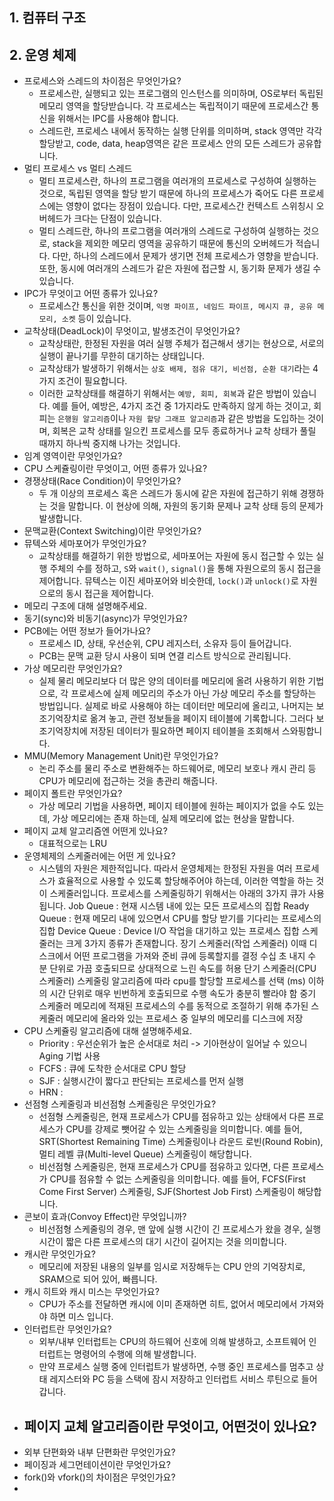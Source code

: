 ## 1. 컴퓨터 구조

## 2. 운영 체제
- 프로세스와 스레드의 차이점은 무엇인가요?
    - 프로세스란, 실행되고 있는 프로그램의 인스턴스를 의미하며, OS로부터 독립된 메모리 영역을 할당받습니다. 각 프로세스는 독립적이기 때문에 프로세스간 통신을 위해서는 IPC를 사용해야 합니다. 
    - 스레드란, 프로세스 내에서 동작하는 실행 단위를 의미하며, stack 영역만 각각 할당받고, code, data, heap영역은 같은 프로세스 안의 모든 스레드가 공유합니다. 
- 멀티 프로세스 vs 멀티 스레드
    - 멀티 프로세스란, 하나의 프로그램을 여러개의 프로세스로 구성하여 실행하는 것으로, 독립된 영역을 할당 받기 때문에 하나의 프로세스가 죽어도 다른 프로세스에는 영향이 없다는 장점이 있습니다. 다만, 프로세스간 컨텍스트 스위칭시 오버헤드가 크다는 단점이 있습니다.
    - 멀티 스레드란, 하나의 프로그램을 여러개의 스레드로 구성하여 실행하는 것으로, stack을 제외한 메모리 영역을 공유하기 때문에 통신의 오버헤드가 적습니다. 다만, 하나의 스레드에서 문제가 생기면 전체 프로세스가 영향을 받습니다. 또한, 동시에 여러개의 스레드가 같은 자원에 접근할 시, 동기화 문제가 생길 수 있습니다. 
- IPC가 무엇이고 어떤 종류가 있나요?
    - 프로세스간 통신을 위한 것이며, `익명 파이프, 네임드 파이프, 메시지 큐, 공유 메모리, 소켓` 등이 있습니다. 
- 교착상태(DeadLock)이 무엇이고, 발생조건이 무엇인가요?
    - 교착상태란, 한정된 자원을 여러 실행 주체가 접근해서 생기는 현상으로, 서로의 실행이 끝나기를 무한히 대기하는 상태입니다.
    - 교착상태가 발생하기 위해서는 `상호 배제, 점유 대기, 비선점, 순환 대기`라는 4가지 조건이 필요합니다.  
    - 이러한 교착상태를 해결하기 위해서는 `예방, 회피, 회복`과 같은 방법이 있습니다. 예를 들어, 예방은, 4가지 조건 중 1가지라도 만족하지 않게 하는 것이고, 회피는 `은행원 알고리즘`이나 `자원 할당 그래프 알고리즘`과 같은 방법을 도입하는 것이며, 회복은 교착 상태를 일으킨 프로세스를 모두 종료하거나 교착 상태가 풀릴 때까지 하나씩 중지해 나가는 것입니다. 
- 임계 영역이란 무엇인가요?
- CPU 스케쥴링이란 무엇이고, 어떤 종류가 있나요?
- 경쟁상태(Race Condition)이 무엇인가요?
    - 두 개 이상의 프로세스 혹은 스레드가 동시에 같은 자원에 접근하기 위해 경쟁하는 것을 말합니다. 이 현상에 의해, 자원의 동기화 문제나 교착 상태 등의 문제가 발생합니다. 
- 문맥교환(Context Switching)이란 무엇인가요?
- 뮤텍스와 세마포어가 무엇인가요?
    - 교착상태를 해결하기 위한 방법으로, 세마포어는 자원에 동시 접근할 수 있는 실행 주체의 수를 정하고, `S`와 `wait()`, `signal()`을 통해 자원으로의 동시 접근을 제어합니다. 뮤텍스는 이진 세마포어와 비슷한데, `lock()`과 `unlock()`로 자원으로의 동시 접근을 제어합니다. 
- 메모리 구조에 대해 설명해주세요.
- 동기(sync)와 비동기(async)가 무엇인가요?
- PCB에는 어떤 정보가 들어가나요?
    - 프로세스 ID, 상태, 우선순위, CPU 레지스터, 소유자 등이 들어갑니다.
    - PCB는 문맥 교환 당시 사용이 되며 연결 리스트 방식으로 관리됩니다. 
- 가상 메모리란 무엇인가요?
    - 실제 물리 메모리보다 더 많은 양의 데이터를 메모리에 올려 사용하기 위한 기법으로, 각 프로세스에 실제 메모리의 주소가 아닌 가상 메모리 주소를 할당하는 방법입니다. 실제로 바로 사용해야 하는 데이터만 메모리에 올리고, 나머지는 보조기억장치로 옮겨 놓고, 관련 정보들을 페이지 테이블에 기록합니다. 그러다 보조기억장치에 저장된 데이터가 필요하면 페이지 테이블을 조회해서 스와핑합니다. 
- MMU(Memory Management Unit)란 무엇인가요? 
    - 논리 주소를 물리 주소로 변환해주는 하드웨어로, 메모리 보호나 캐시 관리 등 CPU가 메모리에 접근하는 것을 총관리 해줍니다. 
- 페이지 폴트란 무엇인가요?
    - 가상 메모리 기법을 사용하면, 페이지 테이블에 원하는 페이지가 없을 수도 있는데, 가상 메모리에는 존재 하는데, 실제 메모리에 없는 현상을 말합니다. 
- 페이지 교체 알고리즘엔 어떤게 있나요?
    - 대표적으로는 LRU
- 운영체제의 스케줄러에는 어떤 게 있나요?
    - 시스템의 자원은 제한적입니다. 따라서 운영체제는 한정된 자원을 여러 프로세스가 효율적으로 사용할 수 있도록 할당해주어야 하는데, 이러한 역할을 하는 것이 스케줄러입니다. 프로세스를 스케줄링하기 위해서는 아래의 3가지 큐가 사용됩니다.
    Job Queue : 현재 시스템 내에 있는 모든 프로세스의 집합
    Ready Queue : 현재 메모리 내에 있으면서 CPU를 할당 받기를 기다리는 프로세스의 집합
    Device Queue : Device I/O 작업을 대기하고 있는 프로세스 집합
    스케줄러는 크게 3가지 종류가 존재합니다.
    장기 스케줄러(작업 스케줄러)
    이때 디스크에서 어떤 프로그램을 가져와 준비 큐에 등록할지를 결정
    수십 초 내지 수 분 단위로 가끔 호출되므로 상대적으로 느린 속도를 허용
    단기 스케줄러(CPU 스케줄러)
    스케줄링 알고리즘에 따라 cpu를 할당할 프로세스를 선택
    (ms) 이하의 시간 단위로 매우 빈번하게 호출되므로 수행 속도가 충분히 빨라야 함
    중기 스케줄러
    메모리에 적재된 프로세스의 수를 동적으로 조절하기 위해 추가된 스케줄러
    메모리에 올라와 있는 프로세스 중 일부의 메모리를 디스크에 저장
- CPU 스케쥴링 알고리즘에 대해 설명해주세요.
    - Priority : 우선순위가 높은 순서대로 처리 -> 기아현상이 일어날 수 있으니 Aging 기법 사용
    - FCFS : 큐에 도착한 순서대로 CPU 할당
    - SJF : 실행시간이 짧다고 판단되는 프로세스를 먼저 실행
    - HRN : 
- 선점형 스케줄링과 비선점형 스케줄링은 무엇인가요? 
    - 선점형 스케줄링은, 현재 프로세스가 CPU를 점유하고 있는 상태에서 다른 프로세스가 CPU를 강제로 뺏어갈 수 있는 스케줄링을 의미합니다. 예를 들어, SRT(Shortest Remaining Time) 스케줄링이나 라운드 로빈(Round Robin), 멀티 레벨 큐(Multi-level Queue) 스케줄링이 해당합니다.
    - 비선점형 스케줄링은, 현재 프로세스가 CPU를 점유하고 있다면, 다른 프로세스가 CPU를 점유할 수 없는 스케줄링을 의미합니다. 예를 들어, FCFS(First Come First Server) 스케줄링, SJF(Shortest Job First) 스케줄링이 해당합니다.
- 콘보이 효과(Convoy Effect)란 무엇입니까?
    - 비선점형 스케줄링의 경우, 맨 앞에 실행 시간이 긴 프로세스가 왔을 경우, 실행 시간이 짧은 다른 프로세스의 대기 시간이 길어지는 것을 의미합니다. 
- 캐시란 무엇인가요?
    - 메모리에 저장된 내용의 일부를 임시로 저장해두는 CPU 안의 기억장치로, SRAM으로 되어 있어, 빠릅니다. 
- 캐시 히트와 캐시 미스는 무엇인가요?
    - CPU가 주소를 전달하면 캐시에 이미 존재하면 히트, 없어서 메모리에서 가져와야 하면 미스 입니다. 
- 인터럽트란 무엇인가요?
    - 외부/내부 인터럽트는 CPU의 하드웨어 신호에 의해 발생하고, 소프트웨어 인터럽트는 명령어의 수행에 의해 발생합니다. 
    - 만약 프로세스 실행 중에 인터럽트가 발생하면, 수행 중인 프로세스를 멈추고 상태 레지스터와 PC 등을 스택에 잠시 저장하고 인터럽트 서비스 루틴으로 들어갑니다. 
- 페이지 교체 알고리즘이란 무엇이고, 어떤것이 있나요?
    - 
- 외부 단편화와 내부 단편화란 무엇인가요?
- 페이징과 세그먼테이션이란 무엇인가요?
- fork()와 vfork()의 차이점은 무엇인가요?
- 
